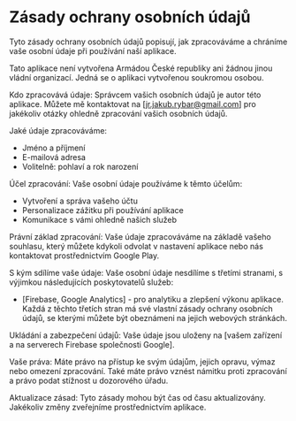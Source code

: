 # Zásady ochrany osobních údajů

Tyto zásady ochrany osobních údajů popisují, jak zpracováváme a chráníme vaše osobní údaje při používání naší aplikace.

Tato aplikace není vytvořena Armádou České republiky ani žádnou jinou vládní organizací. Jedná se o aplikaci vytvořenou soukromou osobou.

Kdo zpracovává údaje:
Správcem vašich osobních údajů je autor této aplikace. Můžete mě kontaktovat na [jr.jakub.rybar@gmail.com] pro jakékoliv otázky ohledně zpracování vašich osobních údajů.

Jaké údaje zpracováváme:
- Jméno a příjmení
- E-mailová adresa
- Volitelně: pohlaví a rok narození

Účel zpracování:
Vaše osobní údaje používáme k těmto účelům:
- Vytvoření a správa vašeho účtu
- Personalizace zážitku při používání aplikace
- Komunikace s vámi ohledně našich služeb

Právní základ zpracování:
Vaše údaje zpracováváme na základě vašeho souhlasu, který můžete kdykoli odvolat v nastavení aplikace nebo nás kontaktovat prostřednictvím Google Play.

S kým sdílíme vaše údaje:
Vaše osobní údaje nesdílíme s třetími stranami, s výjimkou následujících poskytovatelů služeb:
- [Firebase, Google Analytics] - pro analytiku a zlepšení výkonu aplikace.
Každá z těchto třetích stran má své vlastní zásady ochrany osobních údajů, se kterými můžete být obeznámeni na jejich webových stránkách.

Ukládání a zabezpečení údajů:
Vaše údaje jsou uloženy na [vašem zařízení a na serverech Firebase společnosti Google].

Vaše práva:
Máte právo na přístup ke svým údajům, jejich opravu, výmaz nebo omezení zpracování. Také máte právo vznést námitku proti zpracování a právo podat stížnost u dozorového úřadu.

Aktualizace zásad:
Tyto zásady mohou být čas od času aktualizovány. Jakékoliv změny zveřejníme prostřednictvím aplikace.

